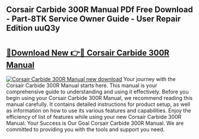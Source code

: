 ## Corsair Carbide 300R Manual PDf Free Download - Part-8TK Service Owner Guide - User Repair Edition uuQ3y

# <h2><a href="http://bc21269.oget.top/?id=Corsair+Carbide+300R+Manual">🔗Download New 👉🔴 Corsair Carbide 300R Manual</a></h2>

[![Corsair Carbide 300R Manual new download](https://i.imgur.com/5g1atiW.png)](http://bc21269.oget.top/?id=Corsair+Carbide+300R+Manual)
Your journey with the Corsair Carbide 300R Manual starts here. This manual is your comprehensive guide to understanding and using it effectively. Before you begin using your Corsair Carbide 300R Manual, we recommend reading this manual carefully. It contains detailed instructions for product setup, as well as information on how to use its various features and capabilities. Enjoy the efficiency of list of features while using your new Corsair Carbide 300R Manual. Your Success is Our Goal Corsair Carbide 300R Manual. We are committed to providing you with the tools and support you need.
